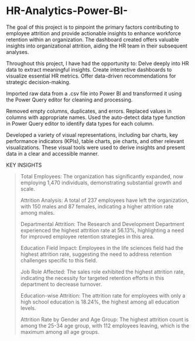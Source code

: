 # HR-Analytics-Power-BI-

The goal of this project is to pinpoint the primary factors contributing to employee attrition and provide actionable insights to enhance workforce retention within an organization. The dashboard created offers valuable insights into organizational attrition, aiding the HR team in their subsequent analyses.

Throughout this project, I have had the opportunity to:
Delve deeply into HR data to extract meaningful insights.
Create interactive dashboards to visualize essential HR metrics.
Offer data-driven recommendations for strategic decision-making.


Imported raw data from a .csv file into Power BI and transformed it using the Power Query editor for cleaning and processing.

Removed empty columns, duplicates, and errors.
Replaced values in columns with appropriate names.
Used the auto-detect data type function in Power Query editor to identify data types for each column.


Developed a variety of visual representations, including bar charts, key performance indicators (KPIs), table charts, pie charts, and other relevant visualizations.
These visual tools were used to derive insights and present data in a clear and accessible manner. 

   KEY INSIGHTS

> Total Employees: The organization has significantly expanded, now employing 1,470 individuals, demonstrating substantial growth and scale.
> 
> Attrition Analysis: A total of 237 employees have left the organization, with 150 males and 87 females, indicating a higher attrition rate among males.
> 
> Departmental Attrition: The Research and Development Department experienced the highest attrition rate at 56.13%, highlighting a need for improved employee retention strategies in this area.
> 
> Education Field Impact: Employees in the life sciences field had the highest attrition rate, suggesting the need to address retention challenges specific to this field.
> 
> Job Role Affected: The sales role exhibited the highest attrition rate, indicating the necessity for targeted retention efforts in this department to decrease turnover.
> 
> Education-wise Attrition: The attrition rate for employees with only a high school education is 18.24%, the highest among all education levels.
> 
> Attrition Rate by Gender and Age Group: The highest attrition count is among the 25-34 age group, with 112 employees leaving, which is the maximum among all age groups.












